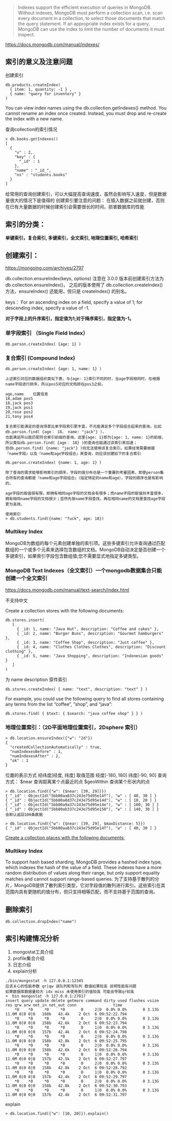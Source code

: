 > Indexes support the efficient execution of queries in MongoDB. Without indexes, MongoDB must perform a collection scan, i.e. scan every document in a collection, to select those documents that match the query statement. If an appropriate index exists for a query, MongoDB can use the index to limit the number of documents it must inspect.

https://docs.mongodb.com/manual/indexes/

## 索引的意义及注意问题
创建索引
```
db.products.createIndex(
  { item: 1, quantity: -1 } ,
  { name: "query for inventory" }
)
```
You can view index names using the db.collection.getIndexes() method. You cannot rename an index once created. Instead, you must drop and re-create the index with a new name.

查询collection的索引情况
```
> db.books.getIndexes()
[
  {
    "v" : 2,
    "key" : {
      "_id" : 1
    },
    "name" : "_id_",
    "ns" : "students.books"
  }
]
```
给常用的查询创建索引，可以大幅提高查询速度，虽然会影响写入速度，但是数据量很大的情况下是值得的
创建索引要注意的问题：
在插入数据之前就创建，否则在已有大量数据的时候创建索引会需要很长的时间，损害数据库的性能

## 索引的分类：
**单键索引，复合索引, 多键索引，全文索引, 地理位置索引, 哈希索引**

## 创建索引：
https://mongoing.com/archives/2797

db.collection.ensureIndex(keys, options)
注意在 3.0.0 版本前创建索引方法为 db.collection.ensureIndex()，
之后的版本使用了 db.collection.createIndex() 方法，ensureIndex() 还能用，但只是 createIndex() 的别名。

keys：
For an ascending index on a field, specify a value of 1; for descending index, specify a value of -1.

**对于字段上的升序索引，指定值为1;对于降序索引，指定值为-1。**

### 单字段索引 （Single Field Index）
```
db.person.createIndex( {age: 1} ) 
```

### 复合索引 (Compound Index)
```
db.person.createIndex( {age: 1, name: 1} ) 

上述索引对应的数据组织类似下表，与{age: 1}索引不同的时，当age字段相同时，在根据name字段进行排序，所以pos5对应的文档排在pos3之前。

age,name	位置信息
18,adam	pos5
18,jack	pos3
19,jack	pos1
20,rose	pos2
21,tony	pos4

复合索引能满足的查询场景比单字段索引更丰富，不光能满足多个字段组合起来的查询，比如db.person.find( {age： 18， name: "jack"} )，
也能满足所以能匹配符合索引前缀的查询，这里{age: 1}即为{age: 1, name: 1}的前缀，所以类似db.person.find( {age： 18} )的查询也能通过该索引来加速；
但db.person.find( {name: "jack"} )则无法使用该复合索引。如果经常需要根据『name字段』以及『name和age字段组合』来查询，则应该创建如下的复合索引

db.person.createIndex( {name: 1, age: 1} ) 

除了查询的需求能够影响索引的顺序，字段的值分布也是一个重要的考量因素，即使person集合所有的查询都是『name和age字段组合』（指定特定的name和age），字段的顺序也是有影响的。

age字段的取值很有限，即拥有相同age字段的文档会有很多；而name字段的取值则丰富很多，拥有相同name字段的文档很少；显然先按name字段查找，再在相同name的文档里查找age字段更为高效。

使用索引
> db.students.find({name: "fuck", age: 18})

```

### Multikey Index
MongoDB为数组的每个元素创建单独的索引项。这些多键索引允许查询通过匹配数组的一个或多个元素来选择包含数组的文档。MongoDB自动决定是否创建一个多键索引，如果索引字段包含数组值;您不需要显式地指定多键类型。

### MongoDB Text Indexes（全文索引）一个mongodb数据集合只能创建一个全文索引
https://docs.mongodb.com/manual/text-search/index.html

不支持中文

Create a collection stores with the following documents:
```
db.stores.insert(
   [
     { _id: 1, name: "Java Hut", description: "Coffee and cakes" },
     { _id: 2, name: "Burger Buns", description: "Gourmet hamburgers" },
     { _id: 3, name: "Coffee Shop", description: "Just coffee" },
     { _id: 4, name: "Clothes Clothes Clothes", description: "Discount clothing" },
     { _id: 5, name: "Java Shopping", description: "Indonesian goods" }
   ]
)
```
为 name description 穿件索引
```
db.stores.createIndex( { name: "text", description: "text" } )
```

For example, you could use the following query to find all stores containing any terms from the list “coffee”, “shop”, and “java”:
```
db.stores.find( { $text: { $search: "java coffee shop" } } )
```


### 地理位置索引：（2D平面地理位置索引，2Dsphere 索引）
```
> db.location.ensureIndex({"w": "2d"})
{
  "createdCollectionAutomatically" : true,
  "numIndexesBefore" : 1,
  "numIndexesAfter" : 2,
  "ok" : 1
}
```
位置的表示方式 经纬度[经度, 纬度]
取值范围 经度[-180, 180]  纬度[-90, 90]
查询方式：
$near 查询距离某个点最近的点
$geoWithin 查询某个形状内的点

```
> db.location.find({"w": {$near: [39, 29]}})
{ "_id" : ObjectId("5bb80aa837c243e75d95e14f"), "w" : [ 40, 30 ] }
{ "_id" : ObjectId("5bb80a8d37c243e75d95e14d"), "w" : [ 10, 20 ] }
{ "_id" : ObjectId("5bb80a9a37c243e75d95e14e"), "w" : [ 100, 30 ] }
{ "_id" : ObjectId("5bb80ab337c243e75d95e150"), "w" : [ 140, 30 ] }
会默认返回100条数据

> db.location.find({"w": {$near: [39, 29], $maxDistance: 5}})
{ "_id" : ObjectId("5bb80aa837c243e75d95e14f"), "w" : [ 40, 30 ] }
```
[Create a collection places with the following documents:](https://docs.mongodb.com/manual/geospatial-queries/)

### Multikey Index
To support hash based sharding, MongoDB provides a hashed index type, which indexes the hash of the value of a field. These indexes have a more random distribution of values along their range, but only support equality matches and cannot support range-based queries.
为了支持基于散列的分片，MongoDB提供了散列索引类型，它对字段值的散列进行索引。这些索引在其范围内具有更随机的值分布，但只支持相等匹配，而不支持基于范围的查询。

## 删除索引
```
db.collection.dropIndex("name")
```

## 索引构建情况分析
1. mongostat工具介绍
2. profile集合介绍
3. 日志介绍
4. explain分析

```
./bin/mongostat -h 127.0.0.1:12345
应该关心的性能参数 qr|qw 读队列和写队列 数值如果较高 说明性能有问题
如果数据库数据量较大 idx miss 未使用索引的值较高 可能会导致qr较高
➜  bin mongostat -h 127.0.0.1:27017
insert query update delete getmore command dirty used flushes vsize   res qrw arw net_in net_out conn                time
    *0    *0     *0     *0       0     2|0  0.0% 0.0%       0 3.13G 11.0M 0|0 0|0   160b   43.4k    2 Oct  6 09:52:22.794
    *0    *0     *0     *0       0     2|0  0.0% 0.0%       0 3.13G 11.0M 0|0 0|0   158b   42.6k    2 Oct  6 09:52:23.794
    *0    *0     *0     *0       0     1|0  0.0% 0.0%       0 3.13G 11.0M 0|0 0|0   157b   42.4k    2 Oct  6 09:52:24.798
    *0    *0     *0     *0       0     2|0  0.0% 0.0%       0 3.13G 11.0M 0|0 0|0   158b   42.8k    2 Oct  6 09:52:25.795
    *0    *0     *0     *0       0     2|0  0.0% 0.0%       0 3.13G 11.0M 0|0 0|0   158b   42.6k    2 Oct  6 09:52:26.794
    *0    *0     *0     *0       0     1|0  0.0% 0.0%       0 3.13G 11.0M 0|0 0|0   157b   42.5k    2 Oct  6 09:52:27.797
    *0    *0     *0     *0       0     2|0  0.0% 0.0%       0 3.13G 11.0M 0|0 0|0   158b   42.8k    2 Oct  6 09:52:28.792
    *0    *0     *0     *0       0     1|0  0.0% 0.0%       0 3.13G 11.0M 0|0 0|0   157b   42.4k    2 Oct  6 09:52:29.797
    *0    *0     *0     *0       0     2|0  0.0% 0.0%       0 3.13G 11.0M 0|0 0|0   158b   42.8k    2 Oct  6 09:52:30.793
    *0    *0     *0     *0       0     1|0  0.0% 0.0%       0 3.13G 11.0M 0|0 0|0   157b   42.4k    2 Oct  6 09:52:31.797
```

explain
```
> db.location.find({"w": [10, 20]}).explain()
```



